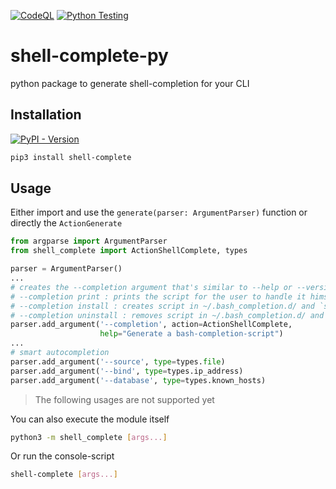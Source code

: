 [![CodeQL](https://github.com/utility-libraries/shell-complete-py/actions/workflows/github-code-scanning/codeql/badge.svg)](https://github.com/utility-libraries/shell-complete-py/actions/workflows/github-code-scanning/codeql)
[![Python Testing](https://github.com/utility-libraries/shell-complete-py/actions/workflows/python-testing.yml/badge.svg)](https://github.com/utility-libraries/shell-complete-py/actions/workflows/python-testing.yml)

# shell-complete-py
python package to generate shell-completion for your CLI

## Installation

[![PyPI - Version](https://img.shields.io/pypi/v/shell-complete)](https://pypi.org/project/shell-complete/)

```bash
pip3 install shell-complete
```

## Usage

Either import and use the `generate(parser: ArgumentParser)` function or directly the `ActionGenerate`

```python
from argparse import ArgumentParser
from shell_complete import ActionShellComplete, types

parser = ArgumentParser()
...
# creates the --completion argument that's similar to --help or --version
# --completion print : prints the script for the user to handle it himself or use with eval
# --completion install : creates script in ~/.bash_completion.d/ and `source <script>` in ~/.bashrc
# --completion uninstall : removes script in ~/.bash_completion.d/ and `source <script>` in ~/.bashrc
parser.add_argument('--completion', action=ActionShellComplete,
                    help="Generate a bash-completion-script")
...
# smart autocompletion
parser.add_argument('--source', type=types.file)
parser.add_argument('--bind', type=types.ip_address)
parser.add_argument('--database', type=types.known_hosts)
```

> The following usages are not supported yet

You can also execute the module itself

```bash
python3 -m shell_complete [args...]
```

Or run the console-script

```bash
shell-complete [args...]
```
